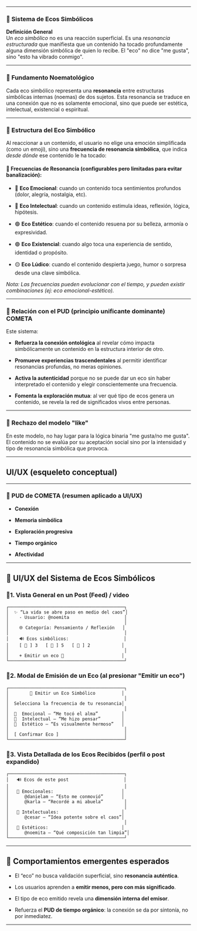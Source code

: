 
---

### 🌌 Sistema de Ecos Simbólicos

**Definición General**  
Un _eco simbólico_ no es una reacción superficial. Es una _resonancia estructurada_ que manifiesta que un contenido ha tocado profundamente alguna dimensión simbólica de quien lo recibe. El "eco" no dice "me gusta", sino "esto ha vibrado conmigo".

---

### 📡 Fundamento Noematológico

Cada eco simbólico representa una **resonancia** entre estructuras simbólicas internas (noemas) de dos sujetos. Esta resonancia se traduce en una conexión que no es solamente emocional, sino que puede ser estética, intelectual, existencial o espiritual.

---

### 🧭 Estructura del Eco Simbólico

Al reaccionar a un contenido, el usuario no elige una emoción simplificada (como un emoji), sino una **frecuencia de resonancia simbólica**, que indica _desde dónde_ ese contenido le ha tocado:

#### 📶 Frecuencias de Resonancia (configurables pero limitadas para evitar banalización):

- 🔴 **Eco Emocional**: cuando un contenido toca sentimientos profundos (dolor, alegría, nostalgia, etc).
    
- 🔵 **Eco Intelectual**: cuando un contenido estimula ideas, reflexión, lógica, hipótesis.
    
- 🟢 **Eco Estético**: cuando el contenido resuena por su belleza, armonía o expresividad.
    
- 🟣 **Eco Existencial**: cuando algo toca una experiencia de sentido, identidad o propósito.
    
- 🟡 **Eco Lúdico**: cuando el contenido despierta juego, humor o sorpresa desde una clave simbólica.
    

_Nota: Las frecuencias pueden evolucionar con el tiempo, y pueden existir combinaciones (ej: eco emocional-estético)._

---

### 🧬 Relación con el PUD (principio unificante dominante) COMETA

Este sistema:

- **Refuerza la conexión ontológica** al revelar cómo impacta simbólicamente un contenido en la estructura interior de otro.
    
- **Promueve experiencias trascendentales** al permitir identificar resonancias profundas, no meras opiniones.
    
- **Activa la autenticidad** porque no se puede dar un eco sin haber interpretado el contenido y elegir conscientemente una frecuencia.
    
- **Fomenta la exploración mutua**: al ver qué tipo de ecos genera un contenido, se revela la red de significados vivos entre personas.
    

---

### 🚫 Rechazo del modelo "like"

En este modelo, no hay lugar para la lógica binaria "me gusta/no me gusta". El contenido no se evalúa por su aceptación social sino por la intensidad y tipo de resonancia simbólica que provoca.

---


## UI/UX  (esqueleto conceptual)

---

### 🧠 PUD de COMETA (resumen aplicado a UI/UX)

- **Conexión**
    
- **Memoria simbólica**
    
- **Exploración progresiva**
    
- **Tiempo orgánico**
    
- **Afectividad**
    

---

## 🌌 UI/UX del Sistema de Ecos Simbólicos

### 📍1. Vista General en un Post (Feed) / video

```
┌────────────────────────────────────────────┐
│  ✨ “La vida se abre paso en medio del caos”│
│    - Usuario: @noemita                     │
│                                            │
│    🌐 Categoría: Pensamiento / Reflexión   │
│                                            │
│    🔊 Ecos simbólicos:                     │
│    [ 💓 ] 3   [ 🧠 ] 5   [ 🎨 ] 2            │
│                                            │
│    + Emitir un eco 🔔                      │
└────────────────────────────────────────────┘
```

### 📍2. Modal de Emisión de un Eco (al presionar "Emitir un eco")

```
┌────────────────────────────────────────────┐
│        🔔 Emitir un Eco Simbólico          │
│                                            │
│  Selecciona la frecuencia de tu resonancia│
│                                            │
│  💓  Emocional — “Me tocó el alma”         │
│  🧠  Intelectual — “Me hizo pensar”        │
│  🎨  Estético — “Es visualmente hermoso”   │
│                                            │
│  [ Confirmar Eco ]                         │
└────────────────────────────────────────────┘
```

### 📍3. Vista Detallada de los Ecos Recibidos (perfil o post expandido)

```
┌────────────────────────────────────────────┐
│   🔊 Ecos de este post                     │
│                                            │
│   💓 Emocionales:                          │
│      @danielam — “Esto me conmovió”       │
│      @karla — “Recordé a mi abuela”        │
│                                            │
│   🧠 Intelectuales:                        │
│      @cesar — “Idea potente sobre el caos”│
│                                            │
│   🎨 Estéticos:                            │
│      @noemita — “Qué composición tan limpia”│
└────────────────────────────────────────────┘
```

---

## 🔁 Comportamientos emergentes esperados

- El “eco” no busca validación superficial, sino **resonancia auténtica**.
    
- Los usuarios aprenden a **emitir menos, pero con más significado**.
    
- El tipo de eco emitido revela una **dimensión interna del emisor**.
    
- Refuerza el **PUD de tiempo orgánico**: la conexión se da por sintonía, no por inmediatez.
    

---
